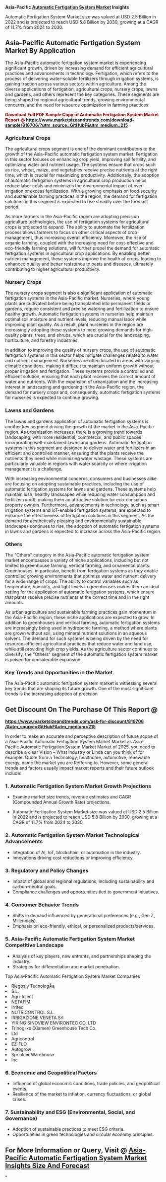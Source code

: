 <p><strong>Asia-Pacific&nbsp;<a href=""https://www.marketsizeandtrends.com/download-sample/816706/&amp;utm_source=GitHubF&amp;utm_medium=215"">Automatic Fertigation System Market</a> Insights</strong></p><p>Automatic Fertigation System Market size was valued at USD 2.5 Billion in 2022 and is projected to reach USD 5.8 Billion by 2030, growing at a CAGR of 11.7% from 2024 to 2030.</p><p><h2>Asia–Pacific Automatic Fertigation System Market By Application</h2><p>The Asia-Pacific automatic fertigation system market is experiencing significant growth, driven by increasing demand for efficient agricultural practices and advancements in technology. Fertigation, which refers to the process of delivering water-soluble fertilizers through irrigation systems, is gaining traction across various sectors within agriculture. Among the diverse applications of fertigation, agricultural crops, nursery crops, lawns and gardens, and others represent the key categories. These segments are being shaped by regional agricultural trends, growing environmental concerns, and the need for resource optimization in farming practices.</p><p><strong><p><strong><span style="color: #800000;">Download Full PDF Sample Copy of Automatic Fertigation System Market Report @</span>&nbsp;</strong><a href="https://www.marketsizeandtrends.com/download-sample/816706/?utm_source=GitHubF&amp;utm_medium=215" target="_blank">https://www.marketsizeandtrends.com/download-sample/816706/?utm_source=GitHubF&amp;utm_medium=215</a></p></strong></p><h3>Agricultural Crops</h3><p>The agricultural crops segment is one of the dominant contributors to the growth of the Asia-Pacific automatic fertigation system market. Fertigation in this sector focuses on enhancing crop yield, improving soil fertility, and optimizing water and nutrient usage. The systems ensure that crops such as rice, wheat, maize, and vegetables receive precise nutrients at the right time, which is crucial for maximizing productivity. Additionally, the adoption of automatic fertigation systems in agricultural crop production helps reduce labor costs and minimizes the environmental impact of over-irrigation or excess fertilization. With a growing emphasis on food security and sustainable farming practices in the region, the demand for fertigation solutions in this segment is expected to rise steadily over the forecast period.</p><p>As more farmers in the Asia-Pacific region are adopting precision agriculture technologies, the use of fertigation systems for agricultural crops is projected to expand. The ability to automate the fertilization process allows farmers to focus on other critical aspects of crop management, thus increasing overall efficiency. Moreover, the rise of organic farming, coupled with the increasing need for cost-effective and eco-friendly farming solutions, will further propel the demand for automatic fertigation systems in agricultural crop applications. By enabling better nutrient management, these systems improve the health of crops, leading to enhanced quality and better resistance to pests and diseases, ultimately contributing to higher agricultural productivity.</p><h3>Nursery Crops</h3><p>The nursery crops segment is also a significant application of automatic fertigation systems in the Asia-Pacific market. Nurseries, where young plants are cultivated before being transplanted into permanent fields or gardens, require consistent and precise watering and fertilization to ensure healthy growth. Automatic fertigation systems in nurseries help maintain optimal soil moisture and nutrient levels, reducing manual labor while improving plant quality. As a result, plant nurseries in the region are increasingly adopting these systems to meet growing demands for high-quality plants, trees, and shrubs, which are crucial for the landscaping, horticulture, and forestry industries.</p><p>In addition to improving the quality of nursery crops, the use of automatic fertigation systems in this sector helps mitigate challenges related to water and nutrient management. Nurseries are often located in areas with varying climatic conditions, making it difficult to maintain uniform growth without proper irrigation and fertigation. These systems provide a controlled and efficient solution, ensuring that each plant receives the correct amount of water and nutrients. With the expansion of urbanization and the increasing interest in landscaping and gardening in the Asia-Pacific region, the demand for nursery crops and, consequently, automatic fertigation systems for nurseries is expected to continue growing.</p><h3>Lawns and Gardens</h3><p>The lawns and gardens application of automatic fertigation systems is another key segment driving the growth of the market in the Asia-Pacific region. As urbanization increases, there is a growing trend towards landscaping, with more residential, commercial, and public spaces incorporating well-maintained lawns and gardens. Automatic fertigation systems in this segment are designed to deliver water and fertilizers in an efficient and controlled manner, ensuring that the plants receive the nutrients they need while minimizing water wastage. These systems are particularly valuable in regions with water scarcity or where irrigation management is a challenge.</p><p>With increasing environmental concerns, consumers and businesses alike are focusing on adopting sustainable practices, including the use of automatic fertigation systems for lawns and gardens. These systems help maintain lush, healthy landscapes while reducing water consumption and fertilizer runoff, making them an attractive solution for eco-conscious property owners. Furthermore, advancements in technology, such as smart irrigation systems and IoT-enabled fertigation systems, are expected to enhance the effectiveness of fertigation solutions in this segment. As the demand for aesthetically pleasing and environmentally sustainable landscapes continues to rise, the adoption of automatic fertigation systems in lawns and gardens is expected to increase across the Asia-Pacific region.</p><h3>Others</h3><p>The "Others" category in the Asia-Pacific automatic fertigation system market encompasses a variety of niche applications, including but not limited to greenhouse farming, vertical farming, and ornamental plants. Greenhouses, in particular, benefit from fertigation systems as they enable controlled growing environments that optimize water and nutrient delivery for a wide range of crops. The ability to control variables such as temperature, humidity, and light levels in greenhouses makes them an ideal setting for the application of automatic fertigation systems, which ensure that plants receive precise nutrients at the correct time and in the right amounts.</p><p>As urban agriculture and sustainable farming practices gain momentum in the Asia-Pacific region, these niche applications are expected to grow. In addition to greenhouses and vertical farming, automatic fertigation systems are increasingly being used in hydroponic farming, a method where plants are grown without soil, using mineral nutrient solutions in an aqueous solvent. The demand for such systems is being driven by the need for resource-efficient agricultural practices that reduce water and land use, while still providing high crop yields. As the agriculture sector continues to diversify, the "Others" segment of the automatic fertigation system market is poised for considerable expansion.</p><h3>Key Trends and Opportunities in the Market</h3><p>The Asia-Pacific automatic fertigation system market is witnessing several key trends that are shaping its future growth. One of the most significant trends is the increasing adoption of precision</p><h2><strong>Get Discount On The Purchase Of This Report @&nbsp;</strong></h2><p><strong><a href=""https://www.marketsizeandtrends.com/ask-for-discount/816706/&amp;utm_source=GitHubF&amp;utm_medium=215"" target=""_blank"">https://www.marketsizeandtrends.com/ask-for-discount/816706<br />/&amp;utm_source=GitHubF&amp;utm_medium=215</a></strong></p><p>In order to make an accurate and perceptive description of future scope of a Asia-Pacific&nbsp;Automatic Fertigation System Market Market as Asia-Pacific&nbsp;Automatic Fertigation System Market Market of 2025, you need to describe a clear Vision &ndash; What Industry or Linda can you think of for example: Quote from a Technology, healthcare, automotive, renewable energy, name the market you are Reffering to. However, some general trends and factors usually impact market reports and their future outlook include:</p><h3>1.&nbsp;<strong>Automatic Fertigation System Market Growth Projections</strong></h3><ul><li>Examine market size trends, revenue estimates and CAGR (Compounded Annual Growth Rate) projections.</li><li><p>Automatic Fertigation System Market size was valued at USD 2.5 Billion in 2022 and is projected to reach USD 5.8 Billion by 2030, growing at a CAGR of 11.7% from 2024 to 2030.</p></li></ul><h3>2.&nbsp;<strong>Automatic Fertigation System Market Technological Advancements</strong></h3><ul><li>Integration of AI, IoT, blockchain, or automation in the industry.</li><li>Innovations driving cost reductions or improving efficiency.</li></ul><h3>3.&nbsp;<strong>Regulatory and Policy Changes</strong></h3><ul><li>Impact of global and regional regulations, including sustainability and carbon-neutral goals.</li><li>Compliance challenges and opportunities tied to government initiatives.</li></ul><h3>4.&nbsp;<strong>Consumer Behavior Trends</strong></h3><ul><li>Shifts in demand influenced by generational preferences (e.g., Gen Z, Millennials).</li><li>Emphasis on eco-friendly, ethical, or personalized products/services.</li></ul><h3>5.&nbsp;<strong>Asia-Pacific Automatic Fertigation System Market Competitive Landscape</strong></h3><ul><li>Analysis of key players, new entrants, and partnerships shaping the industry.</li><li>Strategies for differentiation and market penetration.</li></ul><p data-pm-slice=""1 1 []"">Top Asia-Pacific Automatic Fertigation System Market Companies</p><div data-test-id=""""><p><li>Riegos y TecnologÃ­a</li><li> S.L.</li><li> Agri-Inject</li><li> NETAFIM</li><li> Irritec</li><li> NUTRICONTROL S.L.</li><li> IRRIGAZIONE VENETA Srl</li><li> YIXING SINOVIEW ENVIRONTEC CO. LTD</li><li> Trinog-xs (Xiamen) Greenhouse Tech Co.</li><li>Ltd</li><li> Agricontrol</li><li> EZ-FLO</li><li> Autogrow</li><li> Sprinkler Warehouse</li><li> Inc</li></p></div><h3>6.&nbsp;<strong>Economic and Geopolitical Factors</strong></h3><ul><li>Influence of global economic conditions, trade policies, and geopolitical events.</li><li>Resilience of the market to inflation, currency fluctuations, or global crises.</li></ul><h3>7.&nbsp;<strong>Sustainability and ESG (Environmental, Social, and Governance)</strong></h3><ul><li>Adoption of sustainable practices to meet ESG criteria.</li><li>Opportunities in green technologies and circular economy principles.</li></ul><h2><strong>For More Information or Query, Visit @&nbsp;</strong><a href=""https://www.verifiedmarketreports.com/product/automatic-fertigation-system-market/"" target=""_blank"">Asia-Pacific Automatic Fertigation System Market Insights Size And Forecast</a></h2>"
